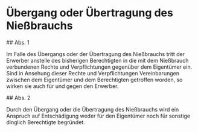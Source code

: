 # Übergang oder Übertragung des Nießbrauchs



\#\# Abs. 1

 Im Falle des Übergangs oder der Übertragung des Nießbrauchs tritt der Erwerber anstelle des bisherigen Berechtigten in die mit dem Nießbrauch verbundenen Rechte und Verpflichtungen gegenüber dem Eigentümer ein. Sind in Ansehung dieser Rechte und Verpflichtungen Vereinbarungen zwischen dem Eigentümer und dem Berechtigten getroffen worden, so wirken sie auch für und gegen den Erwerber.

\#\# Abs. 2

 Durch den Übergang oder die Übertragung des Nießbrauchs wird ein Anspruch auf Entschädigung weder für den Eigentümer noch für sonstige dinglich Berechtigte begründet. 

